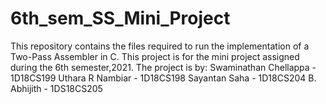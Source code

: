# 6th_sem_SS_Mini_Project
This repository contains the files required to run the implementation of a Two-Pass Assembler in C. This project is for the mini project assigned during the 6th semester,2021.
The project is by:
Swaminathan Chellappa - 1D18CS199
Uthara R Nambiar  - 1D18CS198
Sayantan Saha - 1D18CS204
B. Abhijith - 1DS18CS205
